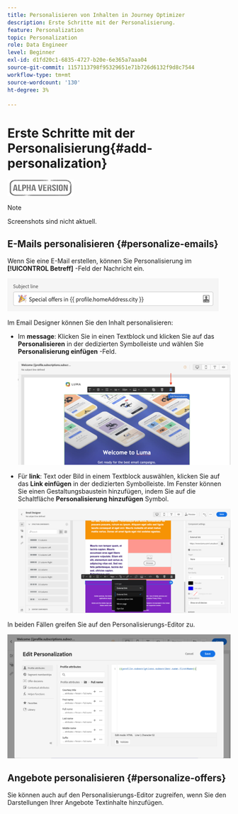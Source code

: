 ```yaml
---
title: Personalisieren von Inhalten in Journey Optimizer
description: Erste Schritte mit der Personalisierung.
feature: Personalization
topic: Personalization
role: Data Engineer
level: Beginner
exl-id: d1fd20c1-6835-4727-b20e-6e365a7aaa04
source-git-commit: 1157113798f95329651e71b726d6132f9d8c7544
workflow-type: tm+mt
source-wordcount: '130'
ht-degree: 3%

---
```


# Erste Schritte mit der Personalisierung{#add-personalization}

![](../assets/do-not-localize/badge.png)

>[!NOTE]
>
>Screenshots sind nicht aktuell.


## E-Mails personalisieren {#personalize-emails}

Wenn Sie eine E-Mail erstellen, können Sie Personalisierung im **[!UICONTROL Betreff]** -Feld der Nachricht ein.

![](assets/perso_subject.png)

Im Email Designer können Sie den Inhalt personalisieren:

* Im **message**: Klicken Sie in einen Textblock und klicken Sie auf das **Personalisieren** in der dedizierten Symbolleiste und wählen Sie **Personalisierung einfügen** -Feld.

   ![](assets/perso_insert.png)

* Für **link**: Text oder Bild in einem Textblock auswählen, klicken Sie auf das **Link einfügen** in der dedizierten Symbolleiste. Im Fenster können Sie einen Gestaltungsbaustein hinzufügen, indem Sie auf die Schaltfläche **Personalisierung hinzufügen** Symbol.

   ![](assets/perso_link.png)

In beiden Fällen greifen Sie auf den Personalisierungs-Editor zu.

![](assets/perso_ee.png)

## Angebote personalisieren {#personalize-offers}

Sie können auch auf den Personalisierungs-Editor zugreifen, wenn Sie den Darstellungen Ihrer Angebote Textinhalte hinzufügen.


